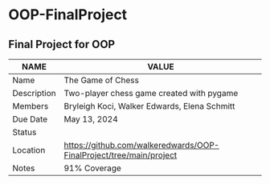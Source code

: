 # OOP-FinalProject

## Final Project for OOP 
|   **NAME**    |   **VALUE**   |
| ------------- | ------------- |
|     Name      | The Game of Chess |
|  Description  | Two-player chess game created with pygame |
|    Members    | Bryleigh Koci, Walker Edwards, Elena Schmitt |
|   Due Date    | May 13, 2024  |
|    Status     |               |
|   Location    | https://github.com/walkeredwards/OOP-FinalProject/tree/main/project |
|    Notes      | 91% Coverage  |
